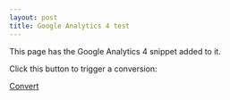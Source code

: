 ```yaml
---
layout: post
title: Google Analytics 4 test
---
```


This page has the Google Analytics 4 snippet added to it.

<!-- Google tag (gtag.js) -->
<script async src="https://www.googletagmanager.com/gtag/js?id=G-3S0D98ZNXV"></script>
<script>
  window.dataLayer = window.dataLayer || [];
  function gtag(){dataLayer.push(arguments);}
  gtag('js', new Date());

  gtag('config', 'G-3S0D98ZNXV');
</script>

Click this button to trigger a conversion:

<div class="center"><a class="btn primary-cta" href="#" onclick="fireEvent()">Convert</a></div>

<script>
function fireEvent() {
  gtag('event', 'special_click', {
    'button': 'Convert button',
    'purpose': 'testing'
  });
  console.log('thank you for converting');
}
</script>
